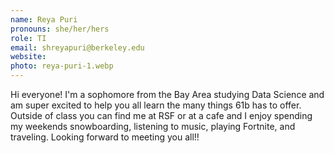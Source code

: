 ```yaml
---
name: Reya Puri
pronouns: she/her/hers
role: TI
email: shreyapuri@berkeley.edu
website: 
photo: reya-puri-1.webp
---
```


Hi everyone! I'm a sophomore from the Bay Area studying Data Science and am super excited to help you all learn the many things 61b has to offer. Outside of class you can find me at RSF or at a cafe and I enjoy spending my weekends snowboarding, listening to music, playing Fortnite, and traveling. Looking forward to meeting you all!!
